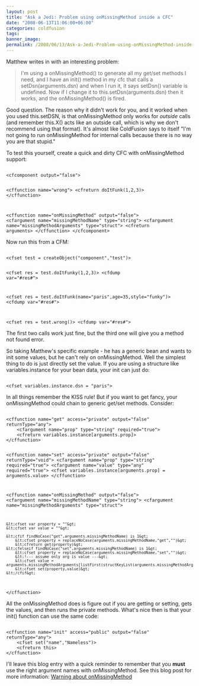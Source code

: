 ```yaml
---
layout: post
title: "Ask a Jedi: Problem using onMissingMethod inside a CFC"
date: "2008-06-13T11:06:00+06:00"
categories: coldfusion 
tags: 
banner_image: 
permalink: /2008/06/13/Ask-a-Jedi-Problem-using-onMissingMethod-inside-a-CFC
---
```


Matthew writes in with an interesting problem:

<blockquote>
<p>
I'm using a onMissingMethod() to generate all my
get/set methods I need, and I have an init() method in my cfc that calls a setDsn(arguments.dsn) and when I run it, it says setDsn() variable is undefined. Now if I change it to this.setDsn(arguments.dsn)  then it works, and the
onMissingMethod() is fired.
</p>
</blockquote>
<!--more-->
Good question. The reason why it didn't work for you, and it worked when you used this.setDSN, is that onMissingMethod only works for <i>outside</i> calls (and remember this.X() acts like an outside call, which is why we don't recommend using that format). It's almost like ColdFusion says to itself "I'm not going to run onMissingMethod for internal calls because there is no way you are that stupid."

To test this yourself, create a quick and dirty CFC with onMissingMethod support:

<code>
&lt;cfcomponent output="false"&gt;


&lt;cffunction name="wrong"&gt;
	&lt;cfreturn doItFunk(1,2,3)&gt;
&lt;/cffunction&gt;

&lt;cffunction name="onMissingMethod" output="false"&gt;
	&lt;cfargument name="missingMethodName" type="string"&gt;
	&lt;cfargument name="missingMethodArguments" type="struct"&gt;
	&lt;cfreturn arguments&gt;
&lt;/cffunction&gt;
&lt;/cfcomponent&gt;
</code>

Now run this from a CFM:

<code>
&lt;cfset test = createObject("component","test")&gt;

&lt;cfset res = test.doItFunky(1,2,3)&gt;
&lt;cfdump var="#res#"&gt;

&lt;cfset res = test.doItFunk(name="paris",age=35,style="funky")&gt;
&lt;cfdump var="#res#"&gt;

&lt;cfset res = test.wrong()&gt;
&lt;cfdump var="#res#"&gt;
</code>

The first two calls work just fine, but the third one will give you a method not found error.

So taking Matthew's specific example - he has a generic bean and wants to init some values, but he can't rely on onMissingMethod. Well the simplest thing to do is just directly set the value. If you are using a structure like variables.instance for your bean data, your init can just do:

<code>
&lt;cfset variables.instance.dsn = "paris"&gt;
</code>

In all things remember the KISS rule! But if you want to get fancy, your onMissingMethod could chain to generic get/set methods. Consider:

<code>
&lt;cffunction name="get" access="private" output="false" returnType="any"&gt;
	&lt;cfargument name="prop" type="string" required="true"&gt;
	&lt;cfreturn variables.instance[arguments.prop]&gt;
&lt;/cffunction&gt;

&lt;cffunction name="set" access="private" output="false" returnType="void"&gt;
	&lt;cfargument name="prop" type="string" required="true"&gt;
	&lt;cfargument name="value" type="any" required="true"&gt;
	&lt;cfset variables.instance[arguments.prop] = arguments.value&gt; 
&lt;/cffunction&gt;

&lt;cffunction name="onMissingMethod" output="false"&gt;
	&lt;cfargument name="missingMethodName" type="string"&gt;
	&lt;cfargument name="missingMethodArguments" type="struct"&gt;
	
	&lt;cfset var property = ""&gt;
	&lt;cfset var value = ""&gt;
	
	&lt;cfif findNoCase("get",arguments.missingMethodName) is 1&gt;
		&lt;cfset property = replaceNoCase(arguments.missingMethodName,"get","")&gt;
		&lt;cfreturn get(property)&gt;
	&lt;cfelseif findNoCase("set",arguments.missingMethodName) is 1&gt;
		&lt;cfset property = replaceNoCase(arguments.missingMethodName,"set","")&gt;
		&lt;!--- assume only arg is value ---&gt;
		&lt;cfset value = arguments.missingMethodArguments[listFirst(structKeyList(arguments.missingMethodArguments))]&gt;
		&lt;cfset set(property,value)&gt;
	&lt;/cfif&gt;
	
&lt;/cffunction&gt;
</code>

All the onMissingMethod does is figure out if you are getting or setting, gets the values, and then runs the private methods. What's nice then is that your init() function can use the same code:

<code>
&lt;cffunction name="init" access="public" output="false" returnType="any"&gt;
	&lt;cfset set("name","Nameless")&gt;
	&lt;cfreturn this&gt;
&lt;/cffunction&gt;
</code>

I'll leave this blog entry with a quick reminder to remember that you <b>must</b> use the right argument names with onMissingMethod. See this blog post for more information: <a href="http://www.raymondcamden.com/index.cfm/2007/8/5/Warning-about-onMissingMethod">Warning about onMissingMethod</a>